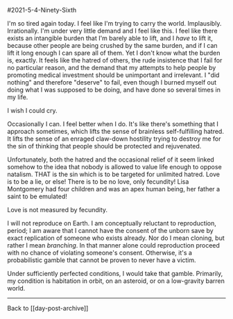 #2021-5-4-Ninety-Sixth

I'm so tired again today.  I feel like I'm trying to carry the world.  Implausibly.  Irrationally.  I'm under very little demand and I feel like this.  I feel like there exists an intangible burden that I'm barely able to lift, and I *have* to lift it, because other people are being crushed by the same burden, and if I can lift it long enough I can spare all of them.  Yet I don't know what the burden is, exactly.  It feels like the hatred of others, the rude insistence that I fail for no particular reason, and the demand that my attempts to help people by promoting medical investment should be unimportant and irrelevant.  I "did nothing" and therefore "deserve" to fail, even though I burned myself out doing what I was supposed to be doing, and have done so several times in my life.

I wish I could cry.

Occasionally I can.  I feel better when I do.  It's like there's something that I approach sometimes, which lifts the sense of brainless self-fulfilling hatred.  It lifts the sense of an enraged claw-down hostility trying to destroy me for the sin of thinking that people should be protected and rejuvenated.

Unfortunately, both the hatred and the occasional relief of it seem linked somehow to the idea that nobody is allowed to value life enough to oppose natalism.  THAT is the sin which is to be targeted for unlimited hatred.  Love is to be a lie, or else!  There is to be no love, only fecundity!  Lisa Montgomery had four children and was an apex human being, her father a saint to be emulated!

Love is not measured by fecundity.

I will not reproduce on Earth.  I am conceptually reluctant to reproduction, period; I am aware that I cannot have the consent of the unborn save by exact replication of someone who exists already.  Nor do I mean cloning, but rather I mean *branching*.  In that manner alone could reproduction proceed with no chance of violating someone's consent.  Otherwise, it's a probabilistic gamble that cannot be proven to never have a victim.

Under sufficiently perfected conditions, I would take that gamble.  Primarily, my condition is habitation in orbit, on an asteroid, or on a low-gravity barren world.

---
Back to [[day-post-archive]]